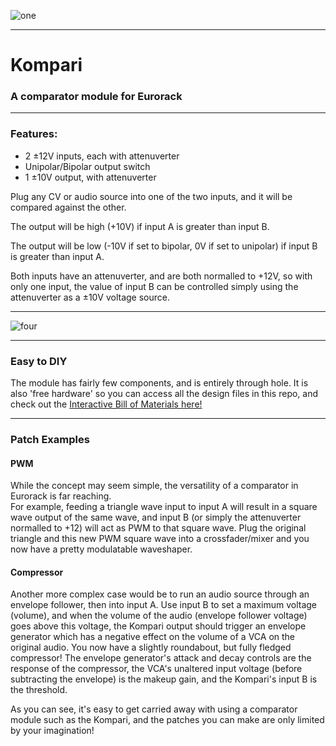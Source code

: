 ![one](https://user-images.githubusercontent.com/79809962/196716164-0b634adf-3761-4e63-8ff7-2f3ce6440c72.jpg)
***
# Kompari
### A comparator module for Eurorack
  
***
### Features:
- 2 ±12V inputs, each with attenuverter
- Unipolar/Bipolar output switch
- 1 ±10V output, with attenuverter
  

Plug any CV or audio source into one of the two inputs, and it will be compared against the other.  

The output will be high (+10V) if input A is greater than input B.  

The output will be low (-10V if set to bipolar, 0V if set to unipolar) if input B is greater than input A.  

Both inputs have an attenuverter, and are both normalled to +12V, so with only one input, the value of input B can be controlled simply using the attenuverter as a ±10V voltage source.  
***
![four](https://user-images.githubusercontent.com/79809962/196716859-4d0df47c-d791-474e-b0f0-062920693c78.jpg)
***
### Easy to DIY
The module has fairly few components, and is entirely through hole. It is also 'free hardware' so you can access all the design files in this repo, and check out the [Interactive Bill of Materials here!](https://htmlpreview.github.io/?https://raw.githubusercontent.com/Allen-Synthesis/Kompari/main/kicad/bom/ibom.html)

***
### Patch Examples

#### PWM
While the concept may seem simple, the versatility of a comparator in Eurorack is far reaching.  
For example, feeding a triangle wave input to input A will result in a square wave output of the same wave, and input B (or simply the attenuverter normalled to +12) will act as PWM to that square wave. Plug the original triangle and this new PWM square wave into a crossfader/mixer and you now have a pretty modulatable waveshaper.  
  
#### Compressor
Another more complex case would be to run an audio source through an envelope follower, then into input A. Use input B to set a maximum voltage (volume), and when the volume of the audio (envelope follower voltage) goes above this voltage, the Kompari output should trigger an envelope generator which has a negative effect on the volume of a VCA on the original audio. You now have a slightly roundabout, but fully fledged compressor! The envelope generator's attack and decay controls are the response of the compressor, the VCA's unaltered input voltage (before subtracting the envelope) is the makeup gain, and the Kompari's input B is the threshold.  
  
As you can see, it's easy to get carried away with using a comparator module such as the Kompari, and the patches you can make are only limited by your imagination!
